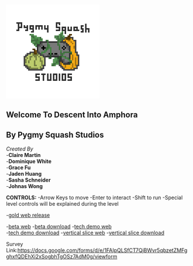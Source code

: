 ![logo](Studio_logo_2_light_edge.png)

## Welcome To Descent Into Amphora

## By Pygmy Squash Studios

_Created By_ <br>
-**Claire Martin** <br>
-**Dominique White** <br>
-**Grace Fu** <br>
-**Jaden Huang** <br>
-**Sasha Schneider** <br>
-**Johnas Wong**


**CONTROLS:**
-Arrow Keys to move
-Enter to interact
-Shift to run
-Special level controls will be explained during the level


-[gold web release](GOLD_WEB/www)








-[beta web](DESCENT_BETA/BETA/www)
-[beta download](DESCENT_BETA.zip)
-[tech demo web](DescentTechDemoV0.2) <br>
-[tech demo download](DescentTechDemoV0.2.zip)
-[vertical slice web](VerticalWebSlice/VerticalSlice/www)
-[vertical slice download](VerticalWebSlice.zip)




Survey Link:https://docs.google.com/forms/d/e/1FAIpQLSfCT7QjBWvr5qbzetZMFgghxfQDEhXi2xSogbhTgOSz7AdM0g/viewform


